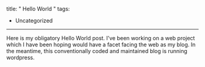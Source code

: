 title: " Hello World "
tags:
- Uncategorized
---


Here is my obligatory Hello World post.  I've been working on a web project which I have been hoping would have a facet facing the web as my blog.  In the meantime, this conventionally coded and maintained blog is running wordpress.


